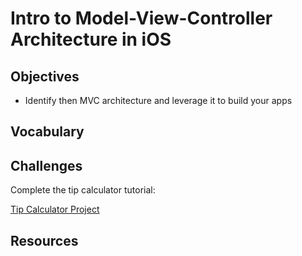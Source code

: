 # Intro to Model-View-Controller Architecture in iOS

## Objectives

- Identify then MVC architecture and leverage it to build your apps

## Vocabulary 


## Challenges

Complete the tip calculator tutorial:

[Tip Calculator Project]()

## Resources